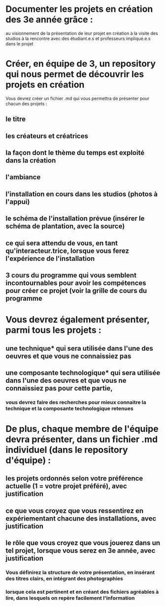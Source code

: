 # Documenter les projets en création des 3e année grâce :

 au visionnement de la présentation de leur projet en création
 à la visite des studios
 à la rencontre avec des étudiant.e.s et professeurs impliqué.e.s dans le projet

# Créer, en équipe de 3, un repository qui nous permet de découvrir les projets en création
Vous devrez créer un fichier .md qui vous permettra de présenter pour chacun des projets :

## le titre

## les créateurs et créatrices

## la façon dont le thème du temps est exploité dans la création

## l'ambiance

## l'installation en cours dans les studios (photos à l'appui)

## le schéma de l'installation prévue (insérer le schéma de plantation, avec la source)

## ce qui sera attendu de vous, en tant qu'interacteur.trice, lorsque vous ferez l'expérience de l'installation

## 3 cours du programme qui vous semblent incontournables pour avoir les compétences pour créer ce projet (voir la grille de cours du programme

# Vous devrez également présenter, parmi tous les projets :

## une technique* qui sera utilisée dans l'une des oeuvres et que vous ne connaissiez pas

## une composante technologique* qui sera utilisée dans l'une des oeuvres et que vous ne connaissiez pas pour cette partie, 
### vous devrez faire des recherches pour mieux connaitre la technique et la composante technologique retenues

# De plus, chaque membre de l'équipe devra présenter, dans un fichier .md individuel (dans le repository d'équipe) :

## les projets ordonnés selon votre préférence actuelle (1 = votre projet préféré), avec justification

## ce que vous croyez que vous ressentirez en expériementant chacune des installations, avec justification

## le rôle que vous croyez que vous jouerez dans un tel projet, lorsque vous serez en 3e année, avec justification

### Vous définirez la structure de votre présentation, en insérant des titres clairs, en intégrant des photographies 
### lorsque cela est pertinent et en créant des fichiers agréables à lire, dans lesquels on repère facilement l'information
